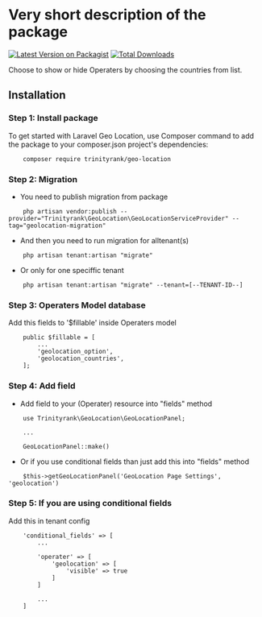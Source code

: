 # Very short description of the package

[![Latest Version on Packagist](https://img.shields.io/packagist/v/trinityrank/geo-location.svg?style=flat-square)](https://packagist.org/packages/trinityrank/geo-location)
[![Total Downloads](https://img.shields.io/packagist/dt/trinityrank/geo-location.svg?style=flat-square)](https://packagist.org/packages/trinityrank/geo-location)

Choose to show or hide Operaters by choosing the countries from list.

## Installation

### Step 1: Install package

To get started with Laravel Geo Location, use Composer command to add the package to your composer.json project's dependencies:

```shell
    composer require trinityrank/geo-location
```

### Step 2: Migration

- You need to publish migration from package

```shell
    php artisan vendor:publish --provider="Trinityrank\GeoLocation\GeoLocationServiceProvider" --tag="geolocation-migration"
```

- And then you need to run migration for alltenant(s)

```shell
    php artisan tenant:artisan "migrate"
```

- Or only for one speciffic tenant

```shell
    php artisan tenant:artisan "migrate" --tenant=[--TENANT-ID--]
```

### Step 3: Operaters Model database

Add this fields to '$fillable' inside Operaters model
    
```shell
    public $fillable = [
        ...
        'geolocation_option',
        'geolocation_countries',
    ];
```

### Step 4: Add field

- Add field to your (Operater) resource into "fields" method

```shell
    use Trinityrank\GeoLocation\GeoLocationPanel;
    
    ...
    
    GeoLocationPanel::make()
```

- Or if you use conditional fields than just add this into "fields" method
```shell
    $this->getGeoLocationPanel('GeoLocation Page Settings', 'geolocation')
```

### Step 5: If you are using conditional fields

Add this in tenant config

```shell
    'conditional_fields' => [
        ...

        'operater' => [
            'geolocation' => [
                'visible' => true
            ]
        ]

        ...
    ]
```